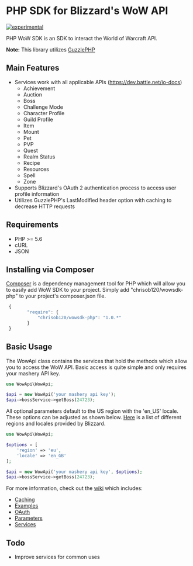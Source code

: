 # PHP SDK for Blizzard's WoW API
[![experimental](http://badges.github.io/stability-badges/dist/experimental.svg)](http://github.com/badges/stability-badges)

PHP WoW SDK is an SDK to interact the World of Warcraft API.

**Note:** This library utilizes [GuzzlePHP](http://guzzle.readthedocs.org/) 

## Main Features

* Services work with all applicable APIs (https://dev.battle.net/io-docs)
    * Achievement
    * Auction
    * Boss
    * Challenge Mode
    * Character Profile
    * Guild Profile
    * Item
    * Mount
    * Pet
    * PVP
    * Quest
    * Realm Status
    * Recipe
    * Resources
    * Spell
    * Zone
* Supports Blizzard's OAuth 2 authentication process to access user profile information
* Utilizes GuzzlePHP's LastModified header option with caching to decrease HTTP requests

## Requirements

* PHP >= 5.6
* cURL
* JSON

## Installing via Composer

[Composer](http://getcomposer.org) is a dependency management tool for PHP which will allow you to easily add WoW SDK to your project. Simply add "chrisob120/wowsdk-php" to your project's composer.json file.

```javascript
 {
        "require": {
            "chrisob120/wowsdk-php": "1.0.*"
        }
 }
```

## Basic Usage

The WowApi class contains the services that hold the methods which allow you to access the WoW API. Basic access is quite simple and only requires your mashery API key.

```php
use WowApi\WowApi;

$api = new WowApi('your mashery api key');
$api->bossService->getBoss(24723);
```
All optional parameters default to the US region with the 'en_US' locale. These options can be adjusted as shown below. [Here](https://dev.battle.net/docs/read/community_apis) is a list of different regions and locales provided by Blizzard.
```php
use WowApi\WowApi;

$options = [
    'region' => 'eu',
    'locale' => 'en_GB'
];

$api = new WowApi('your mashery api key', $options);
$api->bossService->getBoss(24723);
```

For more information, check out the [wiki](https://github.com/chrisob120/wowsdk-php/wiki) which includes:
* [Caching](https://github.com/chrisob120/wowsdk-php/wiki/Caching)
* [Examples](https://github.com/chrisob120/wowsdk-php/wiki/Examples)
* [OAuth](https://github.com/chrisob120/wowsdk-php/wiki/OAuth)
* [Parameters](https://github.com/chrisob120/wowsdk-php/wiki/Parameters)
* [Services](https://github.com/chrisob120/wowsdk-php/wiki/Services)

## Todo

* Improve services for common uses
